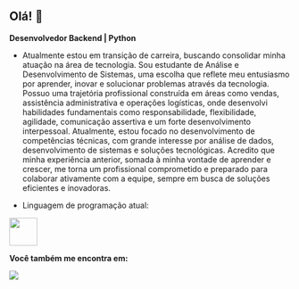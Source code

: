 ## Olá! 👋
**Desenvolvedor Backend | Python**
- Atualmente estou em transição de carreira, buscando consolidar minha atuação na área de tecnologia. Sou estudante de Análise e Desenvolvimento de Sistemas, uma escolha que reflete meu entusiasmo por aprender, inovar e solucionar 
problemas através da tecnologia. Possuo uma trajetória profissional construída em áreas como vendas, assistência administrativa e operações logísticas, onde desenvolvi habilidades fundamentais como responsabilidade, flexibilidade, agilidade, comunicação assertiva e um forte desenvolvimento interpessoal. Atualmente, estou focado no desenvolvimento de competências técnicas, com grande interesse por análise de dados, desenvolvimento de sistemas e soluções tecnológicas. Acredito que minha experiência anterior, somada à minha vontade de aprender e crescer, me torna um profissional comprometido e preparado para colaborar ativamente com a equipe, sempre em busca de soluções eficientes e inovadoras.

- Linguagem de programação atual:         
<img width='50' height='50' src="https://cdn.jsdelivr.net/gh/devicons/devicon@latest/icons/python/python-original-wordmark.svg" />
     
**Você também me encontra em:**     

<a href="https://www.linkedin.com/in/ricardoestevaoo/">
<img src="https://img.shields.io/badge/linkedin-%230077B5.svg?style=for-the-badge&logo=linkedin&logoColor=white" />
</a>          

